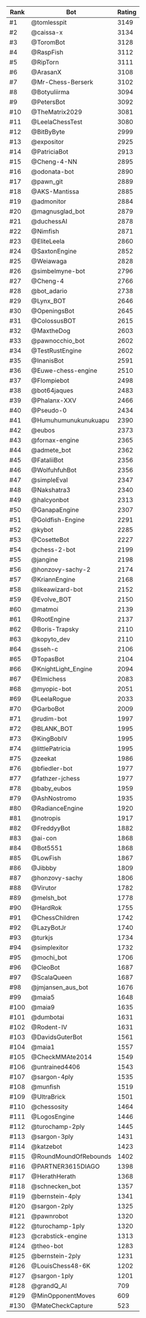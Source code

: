 Rank|Bot|Rating
---|---|---
#1|@tomlesspit|3149
#2|@caissa-x|3134
#3|@ToromBot|3128
#4|@RaspFish|3112
#5|@RipTorn|3111
#6|@ArasanX|3108
#7|@Mr-Chess-Berserk|3102
#8|@Botyuliirma|3094
#9|@PetersBot|3092
#10|@TheMatrix2029|3081
#11|@LeelaChessTest|3080
#12|@BitByByte|2999
#13|@expositor|2925
#14|@PatriciaBot|2913
#15|@Cheng-4-NN|2895
#16|@odonata-bot|2890
#17|@pawn_git|2889
#18|@AKS-Mantissa|2885
#19|@admonitor|2884
#20|@magnusglad_bot|2879
#21|@duchessAI|2878
#22|@Nimfish|2871
#23|@EliteLeela|2860
#24|@SaxtonEngine|2852
#25|@Weiawaga|2828
#26|@simbelmyne-bot|2796
#27|@Cheng-4|2766
#28|@bot_adario|2738
#29|@Lynx_BOT|2646
#30|@OpeningsBot|2645
#31|@ColossusBOT|2615
#32|@MaxtheDog|2603
#33|@pawnocchio_bot|2602
#34|@TestRustEngine|2602
#35|@InanisBot|2591
#36|@Euwe-chess-engine|2510
#37|@Flompiebot|2498
#38|@bot64jaques|2483
#39|@Phalanx-XXV|2466
#40|@Pseudo-0|2434
#41|@Humuhumunukunukuapu|2390
#42|@eubos|2373
#43|@fornax-engine|2365
#44|@admete_bot|2362
#45|@FataliiBot|2356
#46|@WolfuhfuhBot|2356
#47|@simpleEval|2347
#48|@Nakshatra3|2340
#49|@halcyonbot|2313
#50|@GanapaEngine|2307
#51|@Goldfish-Engine|2291
#52|@kybot|2285
#53|@CosetteBot|2227
#54|@chess-2-bot|2199
#55|@jangine|2198
#56|@honzovy-sachy-2|2174
#57|@KriannEngine|2168
#58|@likeawizard-bot|2152
#59|@Evolve_BOT|2150
#60|@matmoi|2139
#61|@RootEngine|2137
#62|@Boris-Trapsky|2110
#63|@kopyto_dev|2110
#64|@sseh-c|2106
#65|@TopasBot|2104
#66|@KnightLight_Engine|2094
#67|@Elmichess|2083
#68|@myopic-bot|2051
#69|@LeelaRogue|2033
#70|@GarboBot|2009
#71|@rudim-bot|1997
#72|@BLANK_BOT|1995
#73|@KingBobIV|1995
#74|@littlePatricia|1995
#75|@zeekat|1986
#76|@bfiedler-bot|1977
#77|@fathzer-jchess|1977
#78|@baby_eubos|1959
#79|@AshNostromo|1935
#80|@RadianceEngine|1920
#81|@notropis|1917
#82|@FreddyyBot|1882
#83|@ai-con|1868
#84|@Bot5551|1868
#85|@LowFish|1867
#86|@Jibbby|1809
#87|@honzovy-sachy|1806
#88|@Virutor|1782
#89|@melsh_bot|1778
#90|@HardRok|1755
#91|@ChessChildren|1742
#92|@LazyBotJr|1740
#93|@turkjs|1734
#94|@simplexitor|1732
#95|@mochi_bot|1706
#96|@CleoBot|1687
#97|@ScalaQueen|1687
#98|@jmjansen_aus_bot|1676
#99|@maia5|1648
#100|@maia9|1635
#101|@dumbotai|1631
#102|@Rodent-IV|1631
#103|@DavidsGuterBot|1561
#104|@maia1|1557
#105|@CheckMMAte2014|1549
#106|@untrained4406|1543
#107|@sargon-4ply|1535
#108|@munfish|1519
#109|@UltraBrick|1501
#110|@chessosity|1464
#111|@LogosEngine|1446
#112|@turochamp-2ply|1445
#113|@sargon-3ply|1431
#114|@katzebot|1423
#115|@RoundMoundOfRebounds|1402
#116|@PARTNER3615DIAGO|1398
#117|@HerathHerath|1368
#118|@schnecken_bot|1357
#119|@bernstein-4ply|1341
#120|@sargon-2ply|1325
#121|@pawnrobot|1320
#122|@turochamp-1ply|1320
#123|@crabstick-engine|1313
#124|@theo-bot|1283
#125|@bernstein-2ply|1231
#126|@LouisChess48-6K|1202
#127|@sargon-1ply|1201
#128|@grandQ_AI|709
#129|@MinOpponentMoves|609
#130|@MateCheckCapture|523
